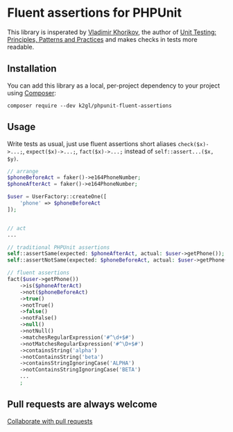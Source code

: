 # Fluent assertions for PHPUnit

This library is insperated by [Vladimir Khorikov](https://enterprisecraftsmanship.com/), the author
of [Unit Testing: Principles, Patterns and Practices](https://enterprisecraftsmanship.com/book-amazon) and makes checks in tests more readable.

## Installation

You can add this library as a local, per-project dependency to your project using [Composer](https://getcomposer.org/):

```
composer require --dev k2gl/phpunit-fluent-assertions
```

## Usage
Write tests as usual, just use fluent assertions short aliases ``` check($x)->...; ```, ``` expect($x)->...; ```, ``` fact($x)->...; ```  instead of ```self::assert...($x, $y)```.

```php
// arrange
$phoneBeforeAct = faker()->e164PhoneNumber;
$phoneAfterAct = faker()->e164PhoneNumber;

$user = UserFactory::createOne([
    'phone' => $phoneBeforeAct
]);


// act
...

// traditional PHPUnit assertions
self::assertSame(expected: $phoneAfterAct, actual: $user->getPhone());
self::assertNotSame(expected: $phoneBeforeAct, actual: $user->getPhone());

// fluent assertions
fact($user->getPhone())
    ->is($phoneAfterAct)
    ->not($phoneBeforeAct)
    ->true()
    ->notTrue()
    ->false()
    ->notFalse()
    ->null()
    ->notNull()
    ->matchesRegularExpression('#^\d+$#')
    ->notMatchesRegularExpression('#^\D+$#')
    ->containsString('alpha')
    ->notContainsString('beta')
    ->containsStringIgnoringCase('ALPHA')
    ->notContainsStringIgnoringCase('BETA')
    ...
    ;
```

## Pull requests are always welcome
[Collaborate with pull requests](https://docs.github.com/en/pull-requests/collaborating-with-pull-requests/proposing-changes-to-your-work-with-pull-requests/creating-a-pull-request)


